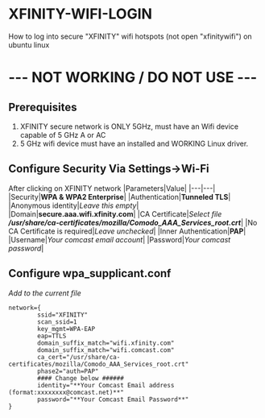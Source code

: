 # XFINITY-WIFI-LOGIN
How to log into secure "XFINITY" wifi hotspots (not open "xfinitywifi") on ubuntu linux

# --- NOT WORKING / DO NOT USE --- 

## Prerequisites
1. XFINITY secure network is ONLY 5GHz, must have an Wifi device capable of 5 GHz A or AC
2. 5 GHz wifi device must have an installed and WORKING Linux driver.

## Configure Security Via Settings->Wi-Fi
After clicking on XFINITY network
|Parameters|Value|
|---|---|
|Security|**WPA & WPA2 Enterprise**|
|Authentication|**Tunneled TLS**|
|Anonymous identity|_Leave this empty_|
|Domain|**secure.aaa.wifi.xfinity.com**|
|CA Certificate|_Select file **/usr/share/ca-certificates/mozilla/Comodo_AAA_Services_root.crt**_|
|No CA Certificate is required|_Leave unchecked_|
|Inner Authentication|**PAP**|
|Username|_Your comcast email account_|
|Password|_Your comcast password_|

## Configure wpa_supplicant.conf
_Add to the current file_
```
network={
        ssid="XFINITY"
        scan_ssid=1
        key_mgmt=WPA-EAP
        eap=TTLS
        domain_suffix_match="wifi.xfinity.com"
        domain_suffix_match="wifi.comcast.com"
        ca_cert="/usr/share/ca-certificates/mozilla/Comodo_AAA_Services_root.crt"
        phase2="auth=PAP"
        #### Change below ######
        identity="**Your Comcast Email address (format:xxxxxxxx@comcast.net)**"
        password="**Your Comcast Email Password**"
}
```
